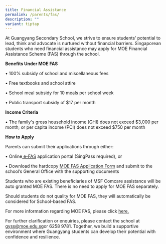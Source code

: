 ```yaml
---
title: Financial Assistance
permalink: /parents/fas/
description: ""
variant: tiptap
---
```

<p>At Guangyang Secondary School, we strive to ensure students’ potential
to lead, think and advocate is nurtured without financial barriers. Singaporean
students who need financial assistance may apply for MOE Financial Assistance
Scheme (FAS) through the school.</p>
<p><strong>Benefits Under MOE FAS</strong>
</p>
<p>• 100% subsidy of school and miscellaneous fees</p>
<p>• Free textbooks and school attire</p>
<p>• School meal subsidy for 10 meals per school week</p>
<p>• Public transport subsidy of $17 per month</p>
<p><strong>Income Criteria</strong>
</p>
<p>• The family's gross household income (GHI) does not exceed $3,000 per
month; or per capita income (PCI) does not exceed $750 per month</p>
<p><strong>How to Apply</strong>
</p>
<p>Parents can submit their applications through either:</p>
<p>• Online<a href="https://form.gov.sg/68369b40a990b6224d671c5d" rel="noopener nofollow" target="_blank"> e-FAS</a> application
portal (SingPass required), or</p>
<p>• Download the hardcopy <a href="/files/MOE_FAS_Application_Form_2025.pdf" rel="noopener noreferrer nofollow" target="_blank">MOE FAS Application Form</a> and
submit to the school’s General Office with the supporting documents</p>
<p>Students who are existing beneficiaries of MSF Comcare assistance will
be auto granted MOE FAS. There is no need to apply for MOE FAS separately.</p>
<p>Should students do not quality for MOE FAS, they will automatically be
considered for School-based FAS.</p>
<p>For more information regarding MOE FAS, please click <a href="https://www.moe.gov.sg/financial-matters/financial-assistance" rel="noopener nofollow" target="_blank">here.</a> 
</p>
<p>For further clarification or enquiries, please contact the school at
<a href="mailto:gyss@moe.edu.sg" rel="noopener noreferrer nofollow" target="_blank">gyss@moe.edu.sg</a>or 6258 9781. Together, we build a supportive environment
where Guangyang students can develop their potential with confidence and
resilience.</p>
<p></p>